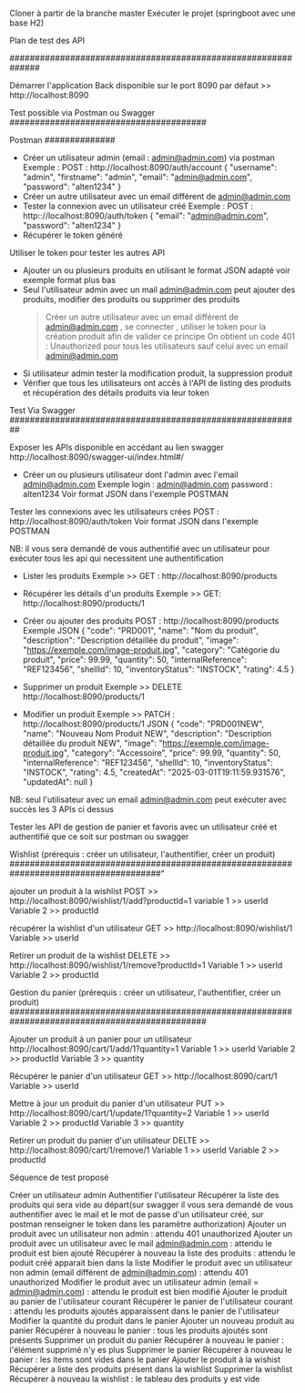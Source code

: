 Cloner à partir de la branche master
Exécuter le projet (springboot avec une base H2)

Plan de test des API

##############################################################


Démarrer l'application Back disponible sur le port 8090 par défaut >> http://localhost:8090

Test possible via Postman ou Swagger
#######################################

Postman
##############

- Créer un utilisateur admin (email : admin@admin.com) via postman
Exemple : 
POST : http://localhost:8090/auth/account
{
  "username": "admin",
  "firstname": "admin",
  "email": "admin@admin.com",
  "password": "alten1234"
}
- Créer un autre utilisateur avec un email différent de admin@admin.com
- Tester la connexion avec un utilisateur créé 
  Exemple :
  POST : http:://localhost:8090/auth/token
  {
  "email": "admin@admin.com",
  "password": "alten1234"
  }
- Récupérer le token généré

Utiliser le token pour tester les autres API 

- Ajouter un ou plusieurs produits en utilisant le format JSON adapté voir exemple format plus bas
- Seul l'utilisateur admin avec un mail admin@admin.com peut ajouter des produits, modifier des produits ou supprimer des produits
   > Créer un autre utilisateur avec un email différent de admin@admin.com , se connecter , utiliser le token pour la création produit afin de  valider ce principe
   > On obtient un code 401 : Unauthorized pour tous les utilisateurs sauf celui avec un email admin@admin.com
- Si utilisateur admin tester la modification produit, la suppression produit
- Vérifier que tous les utilisateurs ont accès à l'API de listing des produits et récupération des détails produits via leur token

Test Via Swagger
##########################################################

Exposer les APIs disponible en accédant au lien swagger 
http://localhost:8090/swagger-ui/index.html#/

- Créer un ou plusieurs utilisateur dont l'admin avec l'email admin@admin.com
Exemple 
login : admin@admin.com
password : alten1234
Voir format JSON dans l'exemple POSTMAN

Tester les connexions avec les utilisateurs crées
POST : http://localhost:8090/auth/token
Voir format JSON dans l'exemple POSTMAN

NB: il vous sera demandé de vous authentifié avec un utilisateur pour exécuter  tous les api qui necessitent une authentification

- Lister les produits 
  Exemple  >> GET : http://localhost:8090/products

- Récupérer les détails d'un produits
  Exemple >> GET: http://localhost:8090/products/1


- Créer ou ajouter des produits
POST : http://localhost:8090/products
Exemple JSON 
{
  "code": "PRD001",
  "name": "Nom du produit",
  "description": "Description détaillée du produit",
  "image": "https://exemple.com/image-produit.jpg",
  "category": "Catégorie du produit",
  "price": 99.99,
  "quantity": 50,
  "internalReference": "REF123456",
  "shellId": 10,
  "inventoryStatus": "INSTOCK",
  "rating": 4.5
}

- Supprimer un produit
  Exemple  >> DELETE http://localhost:8090/products/1

- Modifier un produit
  Exemple >> PATCH : http://localhost:8090/products/1
  JSON
  {
    "code": "PRD001NEW",
    "name": "Nouveau Nom Produit NEW",
    "description": "Description détaillée du produit NEW",
    "image": "https://exemple.com/image-produit.jpg",
    "category": "Accessoire",
    "price": 99.99,
    "quantity": 50,
    "internalReference": "REF123456",
    "shellId": 10,
    "inventoryStatus": "INSTOCK",
    "rating": 4.5,
    "createdAt": "2025-03-01T19:11:59.931576",
    "updatedAt": null
  }
  
NB: seul l'utilisateur avec un email admin@admin.com peut exécuter avec succès les 3 APIs ci dessus

Tester les API de gestion de panier et favoris avec un utilisateur créé et authentifié que ce soit sur postman ou swagger

Wishlist (prérequis : créer un utilisateur, l'authentifier, créer un produit)
######################################################################################"

ajouter un produit à la wishlist 
POST  >> http://localhost:8090/wishlist/1/add?productId=1
variable 1 >> userId
Variable 2 >> productId

récupérer la wishlist d'un utilisateur
GET >> http://localhost:8090/wishlist/1
Variable >> userId

Retirer un produit de la wishlist
DELETE >> http://localhost:8090/wishlist/1/remove?productId=1
Variable 1 >> userId
Variable 2 >> productId


Gestion du panier (prérequis : créer un utilisateur, l'authentifier, créer un produit)
###############################################################################################

Ajouter un produit à un panier pour un utilisateur
http://localhost:8090/cart/1/add/1?quantity=1
Variable 1 >> userId
Variable 2 >> productId
Variable 3 >> quantity

Récupérer le panier d'un utilisateur
GET >> http://localhost:8090/cart/1
Variable >> userId

Mettre à jour un produit du panier d'un utilisateur
PUT >> http://localhost:8090/cart/1/update/1?quantity=2
Variable 1 >> userId
Variable 2 >> productId
Variable 3 >> quantity

Retirer un produit du panier d'un utilisateur
DELTE >> http://localhost:8090/cart/1/remove/1
Variable 1 >> userId
Variable 2 >> productId

Séquence de test proposé

Créer un utilisateur admin
Authentifier l'utilisateur
Récupérer la liste des produits qui sera vide au départ(sur swagger il vous sera demandé de vous authentifier avec le mail et le mot de passe d'un utilisateur créé, sur postman renseigner le token dans les paramètre authorization)
Ajouter un produit avec un utilisateur non admin : attendu 401 unauthorized
Ajouter un produit avec un utilisateur avec le mail admin@admin.com : attendu le produit est bien ajouté
Récupérer à nouveau la liste des produits : attendu le poduit créé apparait bien dans la liste
Modifier le produit avec un utilisateur non admin (email différent de admin@admin.com) : attendu 401 unauthorized
Modifier le produit avec un utilisateur admin (email = admin@admin.com) : attendu le produit est bien modifié
Ajouter le produit au panier de l'utilisateur courant
Récupérer le panier de l'utilisateur courant : attendu les produits ajoutés apparaissent dans le panier de l'utilisateur
Modifier la quantité du produit dans le panier
Ajouter un nouveau produit au panier
Récupérer à nouveau le panier : tous les produits ajoutés sont présents
Supprimer un produit du panier
Récupérer à nouveau le panier : l'élément supprimé n'y es plus
Supprimer le panier
Récupérer à nouveau le panier : les items sont vides dans le panier
Ajouter le produit à la wishist
Récupérer a liste des produits présent dans la wishlist
Supprimer la wishlist
Récupérer à nouveau la wishlist : le tableau des produits y est vide

